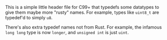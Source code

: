 This is a simple little header file for C99+ that typedefs some datatypes to give them maybe
more "rusty" names. For example, types like `uint8_t` are typedef'd to simply `u8`.

There's also extra typedef names not from Rust. For example, the infamous `long long` type is now
`longer`, and `unsigned int` is just `uint`.
